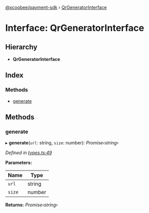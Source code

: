 [@xcoobee/payment-sdk](../README.md) › [QrGeneratorInterface](qrgeneratorinterface.md)

# Interface: QrGeneratorInterface

## Hierarchy

* **QrGeneratorInterface**

## Index

### Methods

* [generate](qrgeneratorinterface.md#generate)

## Methods

###  generate

▸ **generate**(`url`: string, `size`: number): *Promise‹string›*

*Defined in [types.ts:49](https://github.com/XcooBee/payment-sdk-js/blob/53db2cc/src/types.ts#L49)*

**Parameters:**

Name | Type |
------ | ------ |
`url` | string |
`size` | number |

**Returns:** *Promise‹string›*
